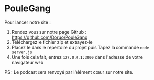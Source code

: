 # PouleGang

Pour lancer notre site :
1) Rendez vous sur notre page Github : https://github.com/Doruo/PouleGang
2) Téléchargez le fichier zip et extrayez-le
3) Placez le dans le repertoire du projet puis Tapez la commande `node server.js`
4) Une fois cela fait, entrez `127.0.0.1:3000` dans l'adresse de votre navigateur web

PS : Le podcast sera renvoyé par l'élément cœur sur notre site.